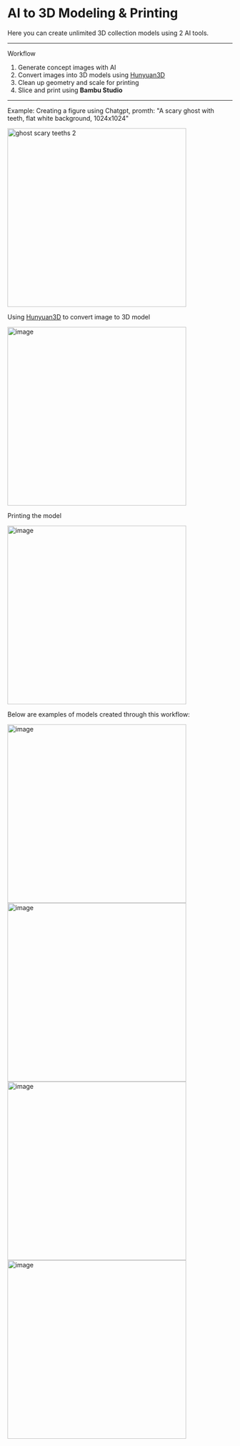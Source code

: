 
# AI to 3D Modeling & Printing

Here you can create unlimited 3D collection models using 2 AI tools. 

---

Workflow
1. Generate concept images with AI
2. Convert images into 3D models using [Hunyuan3D](https://github.com/Tencent-Hunyuan/Hunyuan3D-2)
3. Clean up geometry and scale for printing  
4. Slice and print using **Bambu Studio**      

---

Example:
Creating a figure using Chatgpt,
promth: "A scary ghost with teeth, flat white background, 1024x1024"

<img width="400" height="400" alt="ghost scary teeths 2" src="https://github.com/user-attachments/assets/77860ab7-e034-4293-8d98-7b638d14a0d3" />

Using [Hunyuan3D](https://github.com/Tencent-Hunyuan/Hunyuan3D-2) to convert image to 3D model

<img width="400" height="400" alt="image" src="https://github.com/user-attachments/assets/e960bb35-848c-4450-a809-a09a3b164228" />

Printing the model

<img width="400" height="400" alt="image" src="https://github.com/user-attachments/assets/03ee2ef3-3b82-493f-b417-2372af0bdc48" />




Below are examples of models created through this workflow:

<img width="400" height="400" alt="image" src="https://github.com/user-attachments/assets/0e2bb77f-07f5-42b2-a5d8-c3bd5fa33a44" /><img width="400" height="400" alt="image" src="https://github.com/user-attachments/assets/ef6092b8-9c78-4f09-b5c9-e0b5b7e8bfde" />
<img width="400" height="400" alt="image" src="https://github.com/user-attachments/assets/71aeb2ff-4095-4b34-ad48-59b3c2dc1562" /><img width="400" height="400" alt="image" src="https://github.com/user-attachments/assets/e20aa478-4f85-48da-98f9-6aac9247278a" />
